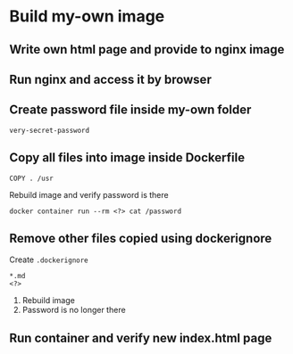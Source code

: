 # Build my-own image


## Write own html page and provide to nginx image

## Run nginx and access it by browser

## Create password file inside my-own folder

```password
very-secret-password
```

## Copy all files into image inside Dockerfile

```
COPY . /usr
```

Rebuild image and verify password is there

```
docker container run --rm <?> cat /password
```

## Remove other files copied using dockerignore

Create `.dockerignore`

```.dockerignore
*.md
<?>
```

1. Rebuild image
2. Password is no longer there

## Run container and verify new index.html page
